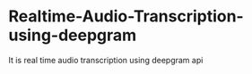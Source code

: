 # Realtime-Audio-Transcription-using-deepgram
It is real time audio transcription using deepgram api
